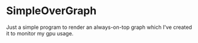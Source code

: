 SimpleOverGraph
===============

Just a simple program to render an always-on-top graph which I've created it to monitor my gpu usage.
